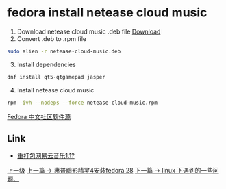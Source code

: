 # fedora install netease cloud music

1. Download netease cloud music .deb file
[Download](https://music.163.com/#/download)
2. Convert .deb to .rpm file
```sh
sudo alien -r netease-cloud-music.deb
```
3. Install dependencies
```sh
dnf install qt5-qtgamepad jasper
```
4. Install netease cloud music
```sh
rpm -ivh --nodeps --force netease-cloud-music.rpm
```

[Fedora 中文社区软件源](https://github.com/FZUG/repo)

## Link
* [重打包网易云音乐1.1? ](https://github.com/FZUG/repo/issues/288)


[上一级](README.md)
[上一篇 -> 惠普暗影精灵4安装fedora 28](hpOmenInstallFedora.md)
[下一篇 -> linux 下遇到的一些问题、](linux.md)
